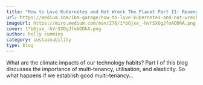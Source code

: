```yaml
---
title: "How to Love Kubernetes and Not Wreck The Planet Part II: Revenge of the Zombies"
url: https://medium.com/ibm-garage/how-to-love-kubernetes-and-not-wreck-the-planet-part-ii-revenge-of-the-zombies-9ae8e925c094
imageUrl: https://miro.medium.com/max/276/1*bGjxe_-hVrSXOgJfoAODhA.png
cover: 1*bGjxe_-hVrSXOgJfoAODhA.png
author: holly cummins
category: sustainability
type: blog
---
```


What are the climate impacts of our technology habits? Part I of this blog discusses the importance of multi-tenancy, utilisation, and elasticity. So what happens if we establish good multi-tenancy…
